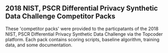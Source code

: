 ## 2018 NIST, PSCR Differential Privacy Synthetic Data Challenge Competitor Packs

These 'competitor packs' were provided to the particpatants of the 2018 NIST, PSCR Differential Privacy Synthetic Data Challenge via the Topcoder platform. Each pack contains scoring scripts, baseline algorithm, training data, and some documentation. 
